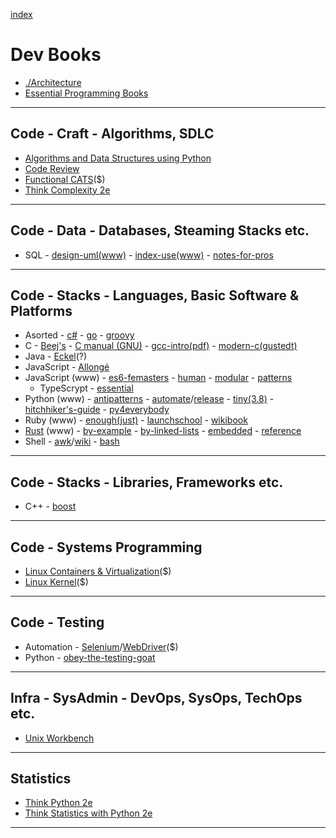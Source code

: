 [index](README.md#dev-links)

# Dev Books

* [./Architecture](arch.md#books)
* [Essential Programming Books](https://www.programming-books.io/)

---

## Code - Craft - Algorithms, SDLC

* [Algorithms and Data Structures using Python](https://runestone.academy/runestone/books/published/pythonds/index.html)
* [Code Review](https://leanpub.com/whattolookforinacodereview)
* [Functional CATS](https://leanpub.com/fpmortals-cats)(\$)
* [Think Complexity 2e](https://greenteapress.com/wp/think-complexity-2e/)

---

## Code - Data - Databases, Steaming Stacks etc.

* SQL - [design-uml(www)](https://web.csulb.edu/colleges/coe/cecs/dbdesign/dbdesign.php?page=intro.html) - [index-use(www)](https://use-the-index-luke.com/) - [notes-for-pros](https://goalkicker.com/SQLBook/)

---

## Code - Stacks - Languages, Basic Software & Platforms

* Asorted - [c#](https://en.wikibooks.org/wiki/C_Sharp_Programming) - [go](https://www.openmymind.net/The-Little-Go-Book/) - [groovy](https://leanpub.com/groovytutorial/read)
* C - [Beej's](https://beej.us/guide/bgc/) - [C manual (GNU)](https://www.gnu.org/software/gnu-c-manual/) - [gcc-intro(pdf)](https://www.linuxlinks.com/wp-content/uploads/2019/07/An_Introduction_to_GCC-Brian_Gough.pdf) - [modern-c(gustedt)](https://modernc.gforge.inria.fr/)
* Java - [Eckel](https://leanpub.com/onjava8)(\?)
* JavaScript - [Allongé](https://leanpub.com/javascriptallongesix)
* JavaScript (www) - [es6-femasters](https://frontendmasters.com/books/javascript-enlightenment/) - [human](https://read.humanjavascript.com/) - [modular](https://mjavascript.com/) - [patterns](https://addyosmani.com/resources/essentialjsdesignpatterns/book/)
    - TypeScrypt - [essential](https://leanpub.com/essentialtypescript/read)
* Python (www) - [antipatterns](https://docs.quantifiedcode.com/python-anti-patterns/) - [automate](https://automatetheboringstuff.com/)/[release](https://inventwithpython.com/blog/2019/10/07/whats-new-in-the-2nd-edition-of-automate-the-boring-stuff-with-python/) - [tiny(3.8)](https://github.com/mattharrison/Tiny-Python-3.8-Notebook/blob/master/python38.rst) - [hitchhiker's-guide](https://docs.python-guide.org/) - [py4everybody](https://www.py4e.com/book.php)
* Ruby (www) - [enough(just)](http://jasonkim.ca/projects/just_enough_ruby_to_get_by/) - [launchschool](https://launchschool.com/books/ruby) - [wikibook](https://en.wikibooks.org/wiki/Ruby_Programming)
* [Rust](https://doc.rust-lang.org/book/) (www) - [by-example](https://doc.rust-lang.org/stable/rust-by-example/) - [by-linked-lists](https://rust-unofficial.github.io/too-many-lists/) - [embedded](https://rust-embedded.github.io/book/intro/) - [reference](https://doc.rust-lang.org/stable/reference/)
* Shell - [awk](https://www.grymoire.com/Unix/Awk.html)/[wiki](https://en.wikibooks.org/wiki/An_Awk_Primer) - [bash](https://guide.bash.academy/)

---

## Code - Stacks - Libraries, Frameworks etc.

* C++ - [boost](https://theboostcpplibraries.com/)

---

## Code - Systems Programming

* [Linux Containers & Virtualization](https://www.apress.com/br/book/9781484262825#)(\$)
* [Linux Kernel](https://leanpub.com/linuxkernel)(\$)

---

## Code - Testing

* Automation - [Selenium](http://zhimin.com/books/pwta)/[WebDriver](https://leanpub.com/practical-web-test-automation)(\$)
* Python - [obey-the-testing-goat](https://www.obeythetestinggoat.com/pages/book.html#toc)

---

## Infra - SysAdmin - DevOps, SysOps, TechOps etc.

* [Unix Workbench](https://leanpub.com/unix)

---

## Statistics

* [Think Python 2e](https://greenteapress.com/wp/think-python-2e/)
* [Think Statistics with Python 2e](https://greenteapress.com/wp/think-stats-2e/)

---


